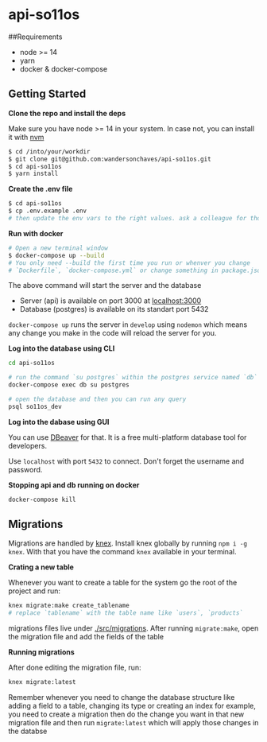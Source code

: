 # api-so11os

##Requirements

- node >= 14
- yarn
- docker & docker-compose

## Getting Started

**Clone the repo and install the deps**

Make sure you have node >= 14 in your system. In case not, you can install it with [nvm](https://github.com/nvm-sh/nvm)

```sh
$ cd /into/your/workdir
$ git clone git@github.com:wandersonchaves/api-so11os.git
$ cd api-so11os
$ yarn install
```

**Create the .env file**

```sh
$ cd api-so11os
$ cp .env.example .env
# then update the env vars to the right values. ask a colleague for those.
```

**Run with docker**

```sh
# Open a new terminal window
$ docker-compose up --build
# You only need --build the first time you run or whenver you change
# `Dockerfile`, `docker-compose.yml` or change something in package.json like adding/removing a dependencie
```

The above command will start the server and the database

- Server (api) is available on port 3000 at [localhost:3000](http://localhost:3000)
- Database (postgres) is available on its standart port 5432

`docker-compose up` runs the server in `develop` using `nodemon` which means any change you make in the code
will reload the server for you.

**Log into the database using CLI**

```sh
cd api-so11os

# run the command `su postgres` within the postgres service named `db` running on docker
docker-compose exec db su postgres

# open the database and then you can run any query
psql so11os_dev
```

**Log into the dabase using GUI**

You can use [DBeaver](https://dbeaver.io/) for that. It is a free multi-platform database tool for developers.

Use `localhost` with port `5432` to connect. Don't forget the username and password.

**Stopping api and db running on docker**

```sh
docker-compose kill
```

## Migrations

Migrations are handled by [knex](http://knexjs.org/). Install knex globally by running `npm i -g knex`. With that you have
the command `knex` available in your terminal.

**Crating a new table**

Whenever you want to create a table for the system go the root of the project and run:

```sh
knex migrate:make create_tablename
# replace `tablename` with the table name like `users`, `products`
```

migrations files live under [./src/migrations](src/migrations). After running `migrate:make`, open the
migration file and add the fields of the table

**Running migrations**

After done editing the migration file, run:

```sh
knex migrate:latest
```

Remember whenever you need to change the database structure like adding a field to a table,
changing its type or creating an index for example, you need to create a migration then
do the change you want in that new migration file and then run `migrate:latest` which will
apply those changes in the databse
